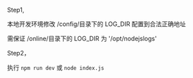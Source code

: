 Step1,

本地开发环境修改  /config/目录下的 LOG_DIR 配置到合法正确地址

需保证 /online/目录下的 LOG_DIR 为 '/opt/nodejslogs'


Step2，

执行 `npm run dev` 或  `node index.js`